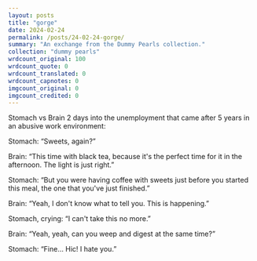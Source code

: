 ```yaml
---
layout: posts
title: "gorge"
date: 2024-02-24
permalink: /posts/24-02-24-gorge/
summary: "An exchange from the Dummy Pearls collection."
collection: "dummy pearls"
wrdcount_original: 100
wrdcount_quote: 0
wrdcount_translated: 0
wrdcount_capnotes: 0
imgcount_original: 0
imgcount_credited: 0
---
```

Stomach vs Brain 2 days into the unemployment that came after 5 years in an abusive work environment:

<p class="text-customspace">Stomach: “Sweets, again?”</p>
<p class="text-customspace">Brain: “This time with black tea, because it's the perfect time for it in the afternoon. The light is just right.”</p>
<p class="text-customspace">Stomach: “But you were having coffee with sweets just before you started this meal, the one that you've just finished.”</p>
<p class="text-customspace">Brain: “Yeah, I don't know what to tell you. This is happening.”</p>
<p class="text-customspace">Stomach, crying: “I can't take this no more.”</p>
<p class="text-customspace">Brain: “Yeah, yeah, can you weep and digest at the same time?”</p>
<p class="text-customspace">Stomach: “Fine… Hic! I hate you.”</p>
